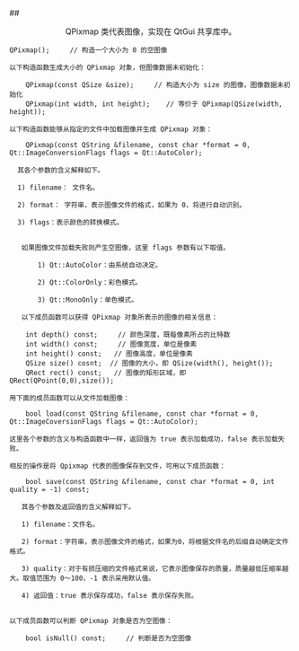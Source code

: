 ##<center>QPixmap 类代表图像，实现在 QtGui 共享库中。</center>

    QPixmap();     // 构造一个大小为 0 的空图像  

    以下构造函数生成大小的 QPixmap 对象，但图像数据未初始化：
```
    QPixmap(const QSize &size);     // 构造大小为 size 的图像，图像数据未初始化  
    QPixmap(int width, int height);    // 等价于 QPixmap(QSize(width, height));  
```

    以下构造函数能够从指定的文件中加载图像并生成 QPixmap 对象：
```
    QPixmap(const QString &filename, const char *format = 0, Qt::ImageConversionFlags flags = Qt::AutoColor);  
```

      其各个参数的含义解释如下。

      1) filename： 文件名。

      2) format： 字符串，表示图像文件的格式，如果为 0，将进行自动识别。

      3) flags：表示颜色的转换模式。


       如果图像文件加载失败则产生空图像，这里 flags 参数有以下取值。
```
       1) Qt::AutoColor：由系统自动决定。

       2) Qt::ColorOnly：彩色模式。

       3) Qt::MonoOnly：单色模式。
```
       以下成员函数可以获得 QPixmap 对象所表示的图像的相关信息：
```
    int depth() const;     // 颜色深度，既每像素所占的比特数  
    int width() const;     // 图像宽度，单位是像素  
    int height() const;   // 图像高度，单位是像素  
    QSize size() cosnt;  // 图像的大小，即 QSize(width(), height());  
    QRect rect() const;   // 图像的矩形区域，即 QRect(QPoint(0,0),size());  
```
    用下面的成员函数可以从文件加载图像：
```
    bool load(const QString &filename, const char *fornat = 0, Qt::ImageCoversionFlags flags = Qt::AutoColor);  
```
    这里各个参数的含义与构造函数中一样，返回值为 true 表示加载成功，false 表示加载失败。

    相反的操作是将 Qpixmap 代表的图像保存到文件，可用以下成员函数：
```
    bool save(const QString &filename, const char *format = 0, int quality = -1) const;  
```
       其各个参数及返回值的含义解释如下。

       1) filename：文件名。

       2) format：字符串，表示图像文件的格式，如果为0，将根据文件名的后缀自动确定文件格式。

       3) quality：对于有损压缩的文件格式来说，它表示图像保存的质量，质量越低压缩率越大。取值范围为 0～100，-1 表示采用默认值。

       4) 返回值：true 表示保存成功，false 表示保存失败。


    以下成员函数可以判断 QPixmap 对象是否为空图像：
```
    bool isNull() const;     // 判断是否为空图像  
```